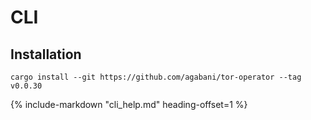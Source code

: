 # CLI

## Installation

```
cargo install --git https://github.com/agabani/tor-operator --tag v0.0.30
```

{%
   include-markdown "cli_help.md"
   heading-offset=1
%}
